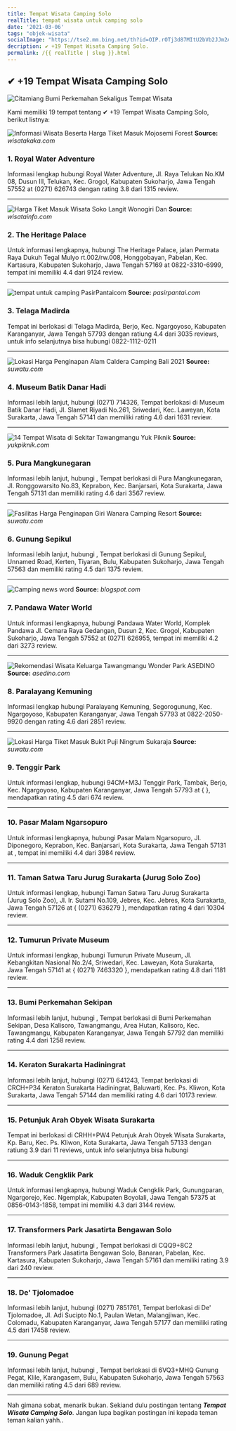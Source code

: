 ```yaml
---
title: Tempat Wisata Camping Solo
realTitle: tempat wisata untuk camping solo
date: '2021-03-06'
tags: "objek-wisata"
socialImage: "https://tse2.mm.bing.net/th?id=OIP.rOTj3d87MItU2bVb2JJm2AAAAA&amp;pid=15.1"
decription: ✔ +19 Tempat Wisata Camping Solo.
permalink: /{{ realTitle | slug }}.html
---
```


## ✔ +19 Tempat Wisata Camping Solo

![Citamiang Bumi Perkemahan Sekaligus Tempat Wisata ](https://i1.wp.com/penginapan.net/wp-content/uploads/Citamiang-Bogor..jpg?resize=460%2C300&amp;ssl=1)



Kami memiliki 19 tempat tentang ✔ +19 Tempat Wisata Camping Solo, berikut listnya:



![Informasi Wisata Beserta Harga Tiket Masuk Mojosemi Forest ](https://tse3.mm.bing.net/th?id=OIP.R9aqrd8eBnEsBV7d7yYeMQHaEM&amp;pid=15.1)
**Source:** _wisatakaka.com_


### 1. Royal Water Adventure



Informasi lengkap hubungi Royal Water Adventure, Jl. Raya Telukan No.KM 08, Dusun III, Telukan, Kec. Grogol, Kabupaten Sukoharjo, Jawa Tengah 57552 at (0271) 626743 dengan rating 3.8 dari 1315 review.

---


![Harga Tiket Masuk Wisata Soko Langit Wonogiri Dan ](https://tse3.mm.bing.net/th?id=OIP.ksuzNrKOHFPPcsP3ZsL0mgHaEO&amp;pid=15.1)
**Source:** _wisatainfo.com_


### 2. The Heritage Palace



Untuk informasi lengkapnya, hubungi The Heritage Palace, jalan Permata Raya Dukuh Tegal Mulyo rt.002/rw.008, Honggobayan, Pabelan, Kec. Kartasura, Kabupaten Sukoharjo, Jawa Tengah 57169 at 0822-3310-6999, tempat ini memiliki 4.4 dari 9124 review.

---


![tempat untuk camping  PasirPantaicom](https://tse3.mm.bing.net/th?id=OIP.BF2sdcglFB4DHiNOjjE-uAHaE8&amp;pid=15.1)
**Source:** _pasirpantai.com_


### 3. Telaga Madirda



Tempat ini berlokasi di Telaga Madirda, Berjo, Kec. Ngargoyoso, Kabupaten Karanganyar, Jawa Tengah 57793 dengan ratiung 4.4 dari 3035 reviews, untuk info selanjutnya bisa hubungi 0822-1112-0211

---


![Lokasi  Harga Penginapan Alam Caldera Camping Bali 2021 ](https://tse3.mm.bing.net/th?id=OIP.6HSAkylxKSvrFcNJYuNV6gHaJQ&amp;pid=15.1)
**Source:** _suwatu.com_


### 4. Museum Batik Danar Hadi



Informasi lebih lanjut, hubungi (0271) 714326, Tempat berlokasi di Museum Batik Danar Hadi, Jl. Slamet Riyadi No.261, Sriwedari, Kec. Laweyan, Kota Surakarta, Jawa Tengah 57141 dan memiliki rating 4.6 dari 1631 review.

---


![14 Tempat Wisata di Sekitar Tawangmangu  Yuk Piknik](https://tse3.mm.bing.net/th?id=OIP.z5BLWaL3tiVYxjBJQNDxsgHaFA&amp;pid=15.1)
**Source:** _yukpiknik.com_


### 5. Pura Mangkunegaran



Informasi lebih lanjut, hubungi , Tempat berlokasi di Pura Mangkunegaran, Jl. Ronggowarsito No.83, Keprabon, Kec. Banjarsari, Kota Surakarta, Jawa Tengah 57131 dan memiliki rating 4.6 dari 3567 review.

---


![Fasilitas  Harga Penginapan Giri Wanara Camping Resort ](https://tse1.mm.bing.net/th?id=OIP.hDdsjp_3EdiqTdnzkbUQUAHaF6&amp;pid=15.1)
**Source:** _suwatu.com_


### 6. Gunung Sepikul



Informasi lebih lanjut, hubungi , Tempat berlokasi di Gunung Sepikul, Unnamed Road, Kerten, Tiyaran, Bulu, Kabupaten Sukoharjo, Jawa Tengah 57563 dan memiliki rating 4.5 dari 1375 review.

---


![Camping  news word](https://tse1.mm.bing.net/th?id=OIP.4O-GzfFH2KMQ0MGSMPaC4QHaDK&amp;pid=15.1)
**Source:** _blogspot.com_


### 7. Pandawa Water World



Untuk informasi lengkapnya, hubungi Pandawa Water World, Komplek Pandawa Jl. Cemara Raya Gedangan, Dusun 2, Kec. Grogol, Kabupaten Sukoharjo, Jawa Tengah 57552 at (0271) 626955, tempat ini memiliki 4.2 dari 3273 review.

---


![Rekomendasi Wisata Keluarga Tawangmangu Wonder Park  ASEDINO](https://tse3.mm.bing.net/th?id=OIP.ia9mc1xrTLZuMrSKWgTSZgHaEK&amp;pid=15.1)
**Source:** _asedino.com_


### 8. Paralayang Kemuning



Informasi lengkap hubungi Paralayang Kemuning, Segorogunung, Kec. Ngargoyoso, Kabupaten Karanganyar, Jawa Tengah 57793 at 0822-2050-9920 dengan rating 4.6 dari 2851 review.

---


![Lokasi  Harga Tiket Masuk Bukit Puji Ningrum Sukaraja ](https://tse1.mm.bing.net/th?id=OIP.dzAmEBHYkz2bPX7b0CTdfQHaJQ&amp;pid=15.1)
**Source:** _suwatu.com_


### 9. Tenggir Park



Untuk informasi lengkap, hubungi 94CM+M3J Tenggir Park, Tambak, Berjo, Kec. Ngargoyoso, Kabupaten Karanganyar, Jawa Tengah 57793 at {  }, mendapatkan rating 4.5 dari 674 review.

---


### 10. Pasar Malam Ngarsopuro



Untuk informasi lengkapnya, hubungi Pasar Malam Ngarsopuro, Jl. Diponegoro, Keprabon, Kec. Banjarsari, Kota Surakarta, Jawa Tengah 57131 at , tempat ini memiliki 4.4 dari 3984 review.

---


### 11. Taman Satwa Taru Jurug Surakarta (Jurug Solo Zoo)



Untuk informasi lengkap, hubungi Taman Satwa Taru Jurug Surakarta (Jurug Solo Zoo), Jl. Ir. Sutami No.109, Jebres, Kec. Jebres, Kota Surakarta, Jawa Tengah 57126 at { (0271) 636279 }, mendapatkan rating 4 dari 10304 review.

---


### 12. Tumurun Private Museum



Untuk informasi lengkap, hubungi Tumurun Private Museum, Jl. Kebangkitan Nasional No.2/4, Sriwedari, Kec. Laweyan, Kota Surakarta, Jawa Tengah 57141 at { (0271) 7463320 }, mendapatkan rating 4.8 dari 1181 review.

---


### 13. Bumi Perkemahan Sekipan



Informasi lebih lanjut, hubungi , Tempat berlokasi di Bumi Perkemahan Sekipan, Desa Kalisoro, Tawangmangu, Area Hutan, Kalisoro, Kec. Tawangmangu, Kabupaten Karanganyar, Jawa Tengah 57792 dan memiliki rating 4.4 dari 1258 review.

---


### 14. Keraton Surakarta Hadiningrat



Informasi lebih lanjut, hubungi (0271) 641243, Tempat berlokasi di CRCH+P34 Keraton Surakarta Hadiningrat, Baluwarti, Kec. Ps. Kliwon, Kota Surakarta, Jawa Tengah 57144 dan memiliki rating 4.6 dari 10173 review.

---


### 15. Petunjuk Arah Obyek Wisata Surakarta



Tempat ini berlokasi di CRHH+PW4 Petunjuk Arah Obyek Wisata Surakarta, Kp. Baru, Kec. Ps. Kliwon, Kota Surakarta, Jawa Tengah 57133 dengan ratiung 3.9 dari 11 reviews, untuk info selanjutnya bisa hubungi 

---


### 16. Waduk Cengklik Park



Untuk informasi lengkapnya, hubungi Waduk Cengklik Park, Gunungparan, Ngargorejo, Kec. Ngemplak, Kabupaten Boyolali, Jawa Tengah 57375 at 0856-0143-1858, tempat ini memiliki 4.3 dari 3144 review.

---


### 17. Transformers Park Jasatirta Bengawan Solo



Informasi lebih lanjut, hubungi , Tempat berlokasi di CQQ9+8C2 Transformers Park Jasatirta Bengawan Solo, Banaran, Pabelan, Kec. Kartasura, Kabupaten Sukoharjo, Jawa Tengah 57161 dan memiliki rating 3.9 dari 240 review.

---


### 18. De&#039; Tjolomadoe



Informasi lebih lanjut, hubungi (0271) 7851761, Tempat berlokasi di De&#039; Tjolomadoe, Jl. Adi Sucipto No.1, Paulan Wetan, Malangjiwan, Kec. Colomadu, Kabupaten Karanganyar, Jawa Tengah 57177 dan memiliki rating 4.5 dari 17458 review.

---


### 19. Gunung Pegat



Informasi lebih lanjut, hubungi , Tempat berlokasi di 6VQ3+MHQ Gunung Pegat, Klile, Karangasem, Bulu, Kabupaten Sukoharjo, Jawa Tengah 57563 dan memiliki rating 4.5 dari 689 review.

---









Nah gimana sobat, menarik bukan. Sekiand dulu postingan tentang ***Tempat Wisata Camping Solo***. Jangan lupa bagikan postingan ini kepada teman teman kalian yahh..

